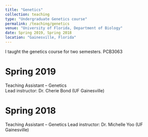 ```yaml
---
title: "Genetics"
collection: teaching
type: "Undergraduate Genetics course"
permalink: /teaching/genetics
venue: "University of Florida, Department of Biology"
date: Spring 2019, Spring 2018
location: "Gainesville, Florida"
---
```


I taught the genetics course for two semesters. PCB3063 

Spring 2019
======
Teaching Assistant – Genetics  
Lead instructor: Dr. Cherie Bond (UF Gainesville)

Spring 2018
======
Teaching Assistant – Genetics
Lead instructor: Dr. Michelle Yoo (UF Gainesville)


